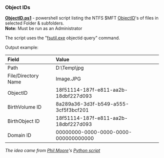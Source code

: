  ### Object IDs ###
 
**[ObjectID.ps1](https://github.com/kacos2000/Win10/blob/master/ObjectID/ObjectID.ps1)**  -  powershell script listing the NTFS $MFT [ObjectID](https://docs.microsoft.com/en-us/windows-hardware/drivers/ddi/content/ntifs/ns-ntifs-_file_objectid_information)'s of files in selected Folder & subfolders. <br>
**Note:** Must be run as an Administrator<br>

The script uses the "[fsutil.exe](https://docs.microsoft.com/en-us/windows-server/administration/windows-commands/fsutil) objectid query" command.<br>

Output example:<br>

Field | Value
:---- | :-----
Path                | D:\Temp\jpg<br>
File/Directory Name | Image.JPG<br>
ObjectID            | 18f51114-187f-e811-aa2b-18dbf227d093<br>
BirthVolume ID      | 8a289a36-3d3f-b549-a555-3cf5f3bcf201<br>
BirthObject ID      | 18f51114-187f-e811-aa2b-18dbf227d093<br>
Domain ID           | 00000000-0000-0000-0000-000000000000<br>


*The idea came from [Phil Moore](https://github.com/randomaccess3)'s [Python script](https://github.com/randomaccess3/SundayFunday/blob/master/ListObjectIDs/allObjectIDs.py)*<br>
